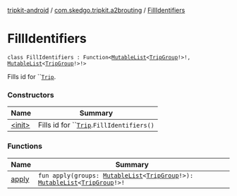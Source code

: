 [tripkit-android](../../index.md) / [com.skedgo.tripkit.a2brouting](../index.md) / [FillIdentifiers](./index.md)

# FillIdentifiers

`class FillIdentifiers : Function<`[`MutableList`](https://kotlinlang.org/api/latest/jvm/stdlib/kotlin.collections/-mutable-list/index.html)`<`[`TripGroup`](../../com.skedgo.tripkit.routing/-trip-group/index.md)`!>!, `[`MutableList`](https://kotlinlang.org/api/latest/jvm/stdlib/kotlin.collections/-mutable-list/index.html)`<`[`TripGroup`](../../com.skedgo.tripkit.routing/-trip-group/index.md)`!>!>`

Fills id for ``[`Trip`](../../com.skedgo.tripkit.routing/-trip/index.md).

### Constructors

| Name | Summary |
|---|---|
| [&lt;init&gt;](-init-.md) | Fills id for ``[`Trip`](../../com.skedgo.tripkit.routing/-trip/index.md).`FillIdentifiers()` |

### Functions

| Name | Summary |
|---|---|
| [apply](apply.md) | `fun apply(groups: `[`MutableList`](https://kotlinlang.org/api/latest/jvm/stdlib/kotlin.collections/-mutable-list/index.html)`<`[`TripGroup`](../../com.skedgo.tripkit.routing/-trip-group/index.md)`!>): `[`MutableList`](https://kotlinlang.org/api/latest/jvm/stdlib/kotlin.collections/-mutable-list/index.html)`<`[`TripGroup`](../../com.skedgo.tripkit.routing/-trip-group/index.md)`!>!` |
